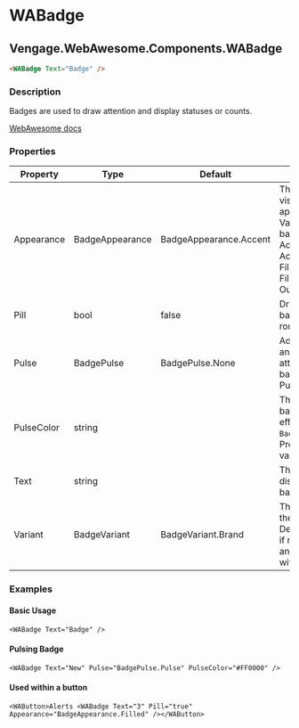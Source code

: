 ﻿# WABadge
## Vengage.WebAwesome.Components.WABadge

```html
<WABadge Text="Badge" />
```

### Description
Badges are used to draw attention and display statuses or counts.

[WebAwesome docs](https://webawesome.com/docs/badge/)

### Properties
| Property | Type   | Default | Description                              |
|----------|--------|---------|------------------------------------------|
| Appearance    | BadgeAppearance | BadgeAppearance.Accent | The badge's visual appearance. Valid options for badge are: Accent, AccentOutlined, Filled, FilledOutlined, Outlined.                     |
| Pill    | bool | false       | Draws a pill-style badge with rounded edges.                     |
| Pulse    | BadgePulse | BadgePulse.None   | Adds an animation to draw attention to the badge (None, Pulse, Bounce).                     |
| PulseColor | string |        | The color of the badge's pulse effect when using `BadgePulse.Pulse`. Provide a CSS-valid color value.                     |
| Text    | string |        | The text to display inside the badge.                     |
| Variant | BadgeVariant | BadgeVariant.Brand | The badge's theme variant. Defaults to brand if not within another element with a variant.  |

### Examples

#### Basic Usage
```HTML+Razor
<WABadge Text="Badge" />
```

#### Pulsing Badge
```HTML+Razor
<WABadge Text="New" Pulse="BadgePulse.Pulse" PulseColor="#FF0000" />
```

#### Used within a button
```HTML+Razor
<WAButton>Alerts <WABadge Text="3" Pill="true" Appearance="BadgeAppearance.Filled" /></WAButton>
```